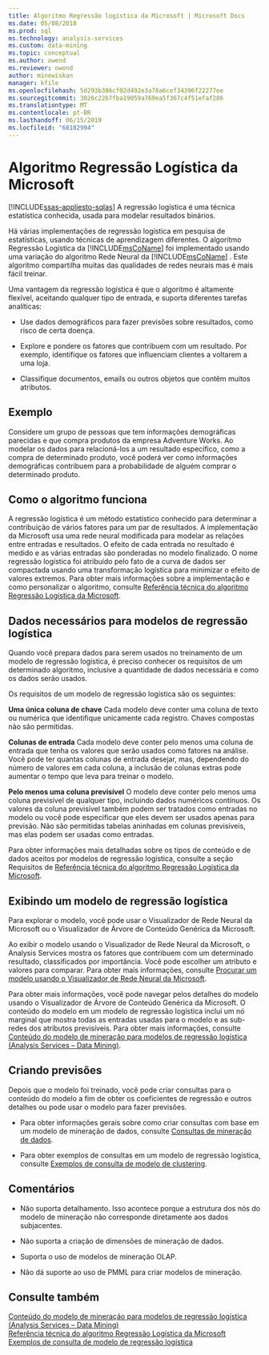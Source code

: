 ```yaml
---
title: Algoritmo Regressão logística da Microsoft | Microsoft Docs
ms.date: 05/08/2018
ms.prod: sql
ms.technology: analysis-services
ms.custom: data-mining
ms.topic: conceptual
ms.author: owend
ms.reviewer: owend
author: minewiskan
manager: kfile
ms.openlocfilehash: 5d293b386cf02d492e3a78a6cef34396f22277ee
ms.sourcegitcommit: 3026c22b7fba19059a769ea5f367c4f51efaf286
ms.translationtype: MT
ms.contentlocale: pt-BR
ms.lasthandoff: 06/15/2019
ms.locfileid: "68182994"
---
```

# <a name="microsoft-logistic-regression-algorithm"></a>Algoritmo Regressão Logística da Microsoft
[!INCLUDE[ssas-appliesto-sqlas](../../includes/ssas-appliesto-sqlas.md)]
  A regressão logística é uma técnica estatística conhecida, usada para modelar resultados binários.  
  
 Há várias implementações de regressão logística em pesquisa de estatísticas, usando técnicas de aprendizagem diferentes. O algoritmo Regressão Logística da [!INCLUDE[msCoName](../../includes/msconame-md.md)] foi implementado usando uma variação do algoritmo Rede Neural da [!INCLUDE[msCoName](../../includes/msconame-md.md)] . Este algoritmo compartilha muitas das qualidades de redes neurais mas é mais fácil treinar.  
  
 Uma vantagem da regressão logística é que o algoritmo é altamente flexível, aceitando qualquer tipo de entrada, e suporta diferentes tarefas analíticas:  
  
-   Use dados demográficos para fazer previsões sobre resultados, como risco de certa doença.  
  
-   Explore e pondere os fatores que contribuem com um resultado. Por exemplo, identifique os fatores que influenciam clientes a voltarem a uma loja.  
  
-   Classifique documentos, emails ou outros objetos que contêm muitos atributos.  
  
## <a name="example"></a>Exemplo  
 Considere um grupo de pessoas que tem informações demográficas parecidas e que compra produtos da empresa Adventure Works. Ao modelar os dados para relacioná-los a um resultado específico, como a compra de determinado produto, você poderá ver como informações demográficas contribuem para a probabilidade de alguém comprar o determinado produto.  
  
## <a name="how-the-algorithm-works"></a>Como o algoritmo funciona  
 A regressão logística é um método estatístico conhecido para determinar a contribuição de vários fatores para um par de resultados. A implementação da Microsoft usa uma rede neural modificada para modelar as relações entre entradas e resultados. O efeito de cada entrada no resultado é medido e as várias entradas são ponderadas no modelo finalizado. O nome regressão logística foi atribuído pelo fato de a curva de dados ser compactada usando uma transformação logística para minimizar o efeito de valores extremos. Para obter mais informações sobre a implementação e como personalizar o algoritmo, consulte [Referência técnica do algoritmo Regressão Logística da Microsoft](../../analysis-services/data-mining/microsoft-logistic-regression-algorithm-technical-reference.md).  
  
## <a name="data-required-for-logistic-regression-models"></a>Dados necessários para modelos de regressão logística  
 Quando você prepara dados para serem usados no treinamento de um modelo de regressão logística, é preciso conhecer os requisitos de um determinado algoritmo, inclusive a quantidade de dados necessária e como os dados serão usados.  
  
 Os requisitos de um modelo de regressão logística são os seguintes:  
  
 **Uma única coluna de chave** Cada modelo deve conter uma coluna de texto ou numérica que identifique unicamente cada registro. Chaves compostas não são permitidas.  
  
 **Colunas de entrada** Cada modelo deve conter pelo menos uma coluna de entrada que tenha os valores que serão usados como fatores na análise. Você pode ter quantas colunas de entrada desejar, mas, dependendo do número de valores em cada coluna, a inclusão de colunas extras pode aumentar o tempo que leva para treinar o modelo.  
  
 **Pelo menos uma coluna previsível** O modelo deve conter pelo menos uma coluna previsível de qualquer tipo, incluindo dados numéricos contínuos. Os valores da coluna previsível também podem ser tratados como entradas no modelo ou você pode especificar que eles devem ser usados apenas para previsão. Não são permitidas tabelas aninhadas em colunas previsíveis, mas elas podem ser usadas como entradas.  
  
 Para obter informações mais detalhadas sobre os tipos de conteúdo e de dados aceitos por modelos de regressão logística, consulte a seção Requisitos de [Referência técnica do algoritmo Regressão Logística da Microsoft](../../analysis-services/data-mining/microsoft-logistic-regression-algorithm-technical-reference.md).  
  
## <a name="viewing-a-logistic-regression-model"></a>Exibindo um modelo de regressão logística  
 Para explorar o modelo, você pode usar o Visualizador de Rede Neural da Microsoft ou o Visualizador de Árvore de Conteúdo Genérica da Microsoft.  
  
 Ao exibir o modelo usando o Visualizador de Rede Neural da Microsoft, o Analysis Services mostra os fatores que contribuem com um determinado resultado, classificados por importância. Você pode escolher um atributo e valores para comparar. Para obter mais informações, consulte [Procurar um modelo usando o Visualizador de Rede Neural da Microsoft](../../analysis-services/data-mining/browse-a-model-using-the-microsoft-neural-network-viewer.md).  
  
 Para obter mais informações, você pode navegar pelos detalhes do modelo usando o Visualizador de Árvore de Conteúdo Genérica da Microsoft. O conteúdo do modelo em um modelo de regressão logística inclui um nó marginal que mostra todas as entradas usadas para o modelo e as sub-redes dos atributos previsíveis. Para obter mais informações, consulte [Conteúdo do modelo de mineração para modelos de regressão logística &#40;Analysis Services – Data Mining&#41;](../../analysis-services/data-mining/mining-model-content-for-logistic-regression-models.md).  
  
## <a name="creating-predictions"></a>Criando previsões  
 Depois que o modelo foi treinado, você pode criar consultas para o conteúdo do modelo a fim de obter os coeficientes de regressão e outros detalhes ou pode usar o modelo para fazer previsões.  
  
-   Para obter informações gerais sobre como criar consultas com base em um modelo de mineração de dados, consulte [Consultas de mineração de dados](../../analysis-services/data-mining/data-mining-queries.md).  
  
-   Para obter exemplos de consultas em um modelo de regressão logística, consulte [Exemplos de consulta de modelo de clustering](../../analysis-services/data-mining/clustering-model-query-examples.md).  
  
## <a name="remarks"></a>Comentários  
  
-   Não suporta detalhamento. Isso acontece porque a estrutura dos nós do modelo de mineração não corresponde diretamente aos dados subjacentes.  
  
-   Não suporta a criação de dimensões de mineração de dados.  
  
-   Suporta o uso de modelos de mineração OLAP.  
  
-   Não dá suporte ao uso de PMML para criar modelos de mineração.  
  
## <a name="see-also"></a>Consulte também  
 [Conteúdo do modelo de mineração para modelos de regressão logística &#40;Analysis Services – Data Mining&#41;](../../analysis-services/data-mining/mining-model-content-for-logistic-regression-models.md)   
 [Referência técnica do algoritmo Regressão Logística da Microsoft](../../analysis-services/data-mining/microsoft-logistic-regression-algorithm-technical-reference.md)   
 [Exemplos de consulta de modelo de regressão logística](../../analysis-services/data-mining/logistic-regression-model-query-examples.md)  
  
  
